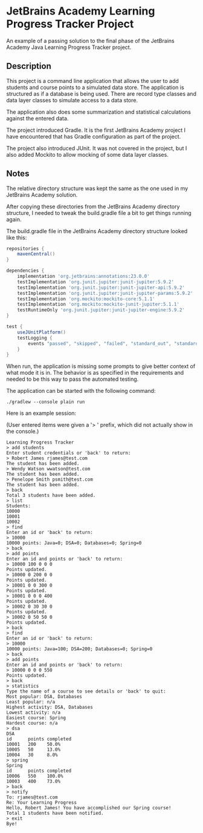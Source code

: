 # JetBrains Academy Learning Progress Tracker Project

An example of a passing solution to the final phase of the JetBrains Academy Java Learning Progress Tracker project.

## Description

This project is a command line application that allows the user to add students and course points to a simulated data store. The application is structured as if a database is being used. There are record type classes and data layer classes to simulate access to a data store.

The application also does some summarization and statistical calculations against the entered data.

The project introduced Gradle. It is the first JetBrains Academy project I have encountered that has Gradle configuration as part of the project.

The project also introduced JUnit. It was not covered in the project, but I also added Mockito to allow mocking of some data layer classes.

## Notes

The relative directory structure was kept the same as the one used in my JetBrains Academy solution.

After copying these directories from the JetBrains Academy directory structure, I needed to tweak the build.gradle file a bit to get things running again.

The build.gradle file in the JetBrains Academy directory structure looked like this:

```groovy
repositories {
    mavenCentral()
}

dependencies {
    implementation 'org.jetbrains:annotations:23.0.0'
    testImplementation 'org.junit.jupiter:junit-jupiter:5.9.2'
    testImplementation 'org.junit.jupiter:junit-jupiter-api:5.9.2'
    testImplementation 'org.junit.jupiter:junit-jupiter-params:5.9.2'
    testImplementation 'org.mockito:mockito-core:5.1.1'
    testImplementation 'org.mockito:mockito-junit-jupiter:5.1.1'
    testRuntimeOnly 'org.junit.jupiter:junit-jupiter-engine:5.9.2'
}

test {
    useJUnitPlatform()
    testLogging {
        events "passed", "skipped", "failed", "standard_out", "standard_error"
    }
}
```

When run, the application is missing some prompts to give better context of what mode it is in. The behavior is as specified in the requirements and needed to be this way to pass the automated testing.

The application can be started with the following command:

```
./gradlew --console plain run
```

Here is an example session:

(User entered items were given a '> ' prefix, which did not actually show in the console.)
```
Learning Progress Tracker
> add students
Enter student credentials or 'back' to return:
> Robert James rjames@test.com
The student has been added.
> Wendy Watson wwatson@test.com
The student has been added.
> Penelope Smith psmith@test.com
The student has been added.
> back
Total 3 students have been added.
> list
Students:
10000
10001
10002
> find
Enter an id or 'back' to return:
> 10000
10000 points: Java=0; DSA=0; Databases=0; Spring=0
> back
> add points
Enter an id and points or 'back' to return:
> 10000 100 0 0 0
Points updated.
> 10000 0 200 0 0
Points updated.
> 10001 0 0 300 0
Points updated.
> 10001 0 0 0 400
Points updated.
> 10002 0 30 30 0
Points updated.
> 10002 0 50 50 0
Points updated.
> back
> find
Enter an id or 'back' to return:
> 10000
10000 points: Java=100; DSA=200; Databases=0; Spring=0
> back
> add points
Enter an id and points or 'back' to return:
> 10000 0 0 0 550
Points updated.
> back
> statistics
Type the name of a course to see details or 'back' to quit:
Most popular: DSA, Databases
Least popular: n/a
Highest activity: DSA, Databases
Lowest activity: n/a
Easiest course: Spring
Hardest course: n/a
> dsa
DSA
id      points completed
10001   200    50.0%
10005   50     13.0%
10004   30     8.0%
> spring
Spring
id      points completed
10006   550    100.0%
10003   400    73.0%
> back
> notify
To: rjames@test.com
Re: Your Learning Progress
Hello, Robert James! You have accomplished our Spring course!
Total 1 students have been notified.
> exit
Bye!
```
